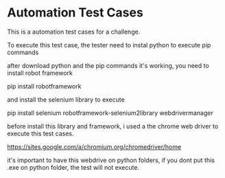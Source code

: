 # Automation Test Cases 
This is a automation test cases for a challenge.

To execute this test case, the tester need to instal python to execute pip commands

after download python and the pip commands it's working, you need to install robot framework

pip install robotframework

and install the selenium library to execute 

pip install selenium robotframework-selenium2library webdrivermanager

before install this library and framework, i used a the chrome web driver to execute this test cases.

https://sites.google.com/a/chromium.org/chromedriver/home

it's important to have this webdrive on python folders, if you dont put this .exe on python folder, the test will not execute.


